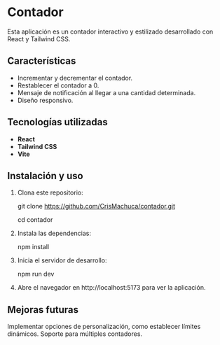 # Contador

Esta aplicación es un contador interactivo y estilizado desarrollado con React y Tailwind CSS.

## Características

- Incrementar y decrementar el contador.
- Restablecer el contador a 0.
- Mensaje de notificación al llegar a una cantidad determinada.
- Diseño responsivo.

## Tecnologías utilizadas

- **React**
- **Tailwind CSS**
- **Vite**

## Instalación y uso

1. Clona este repositorio:

   git clone https://github.com/CrisMachuca/contador.git
   
   cd contador

2. Instala las dependencias:

    npm install

3. Inicia el servidor de desarrollo:

    npm run dev
    
4. Abre el navegador en http://localhost:5173 para ver la aplicación.

## Mejoras futuras
Implementar opciones de personalización, como establecer límites dinámicos.
Soporte para múltiples contadores.
